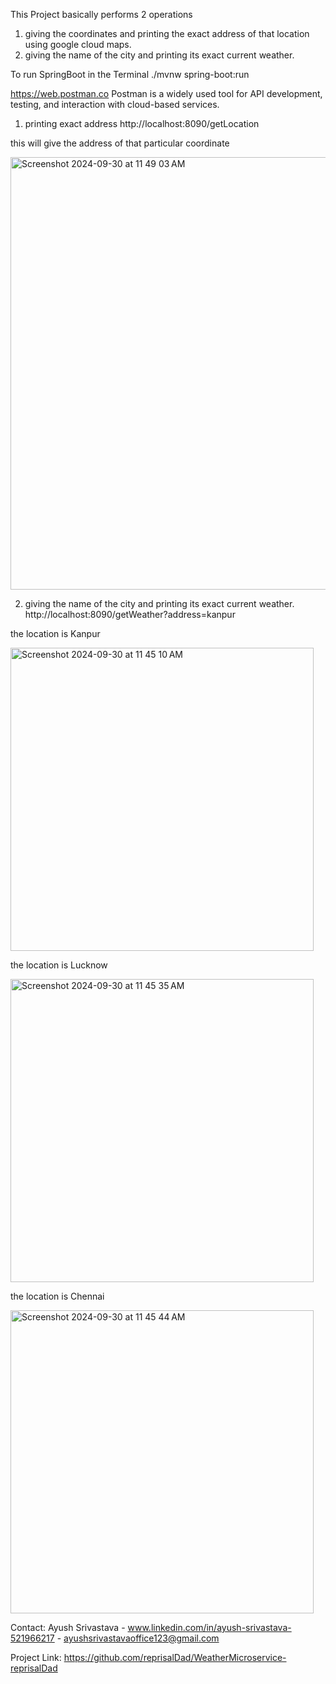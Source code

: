 This Project basically performs 2 operations
1) giving the coordinates and printing the exact address of that location using google cloud maps.
2) giving the name of the city and printing its exact current weather.

To run SpringBoot in the Terminal
./mvnw spring-boot:run


https://web.postman.co
Postman is a widely used tool for API development, testing, and interaction with cloud-based services. 


1) printing exact address
http://localhost:8090/getLocation

this will give the address of that particular coordinate

<img width="692" alt="Screenshot 2024-09-30 at 11 49 03 AM" src="https://github.com/user-attachments/assets/d13925bc-b524-4be7-891b-544603b44644">


2) giving the name of the city and printing its exact current weather.
http://localhost:8090/getWeather?address=kanpur

the location is Kanpur

<img width="485" alt="Screenshot 2024-09-30 at 11 45 10 AM" src="https://github.com/user-attachments/assets/fe59421a-e4d7-4c96-8be0-6b096cfb6778">

the location is Lucknow

<img width="485" alt="Screenshot 2024-09-30 at 11 45 35 AM" src="https://github.com/user-attachments/assets/a5fad8a0-b546-4abf-8290-ee5ec9b677c1">

the location is Chennai

<img width="485" alt="Screenshot 2024-09-30 at 11 45 44 AM" src="https://github.com/user-attachments/assets/e58dc4b3-1071-46ef-8a06-aca9bf9a5d6d">


Contact: Ayush Srivastava - www.linkedin.com/in/ayush-srivastava-521966217 - ayushsrivastavaoffice123@gmail.com

Project Link: https://github.com/reprisalDad/WeatherMicroservice-reprisalDad



